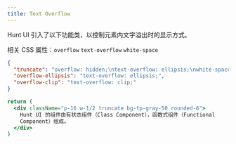 ```yaml
---
title: Text Overflow
---
```


Hunt UI 引入了以下功能类，以控制元素内文字溢出时的显示方式。

相关 CSS 属性：`overflow` `text-overflow` `white-space`

```json classes
{
  "truncate": "overflow: hidden;\ntext-overflow: ellipsis;\nwhite-space: nowrap;",
  "overflow-ellipsis": "text-overflow: ellipsis;",
  "overflow-clip": "text-overflow: clip;"
}
```

```jsx acss
return (
  <div className="p-16 w-1/2 truncate bg-tp-gray-50 rounded-6">
    Hunt UI 的组件由有状态组件（Class Component），函数式组件（Functional
    Component）组成。
  </div>
)
```
